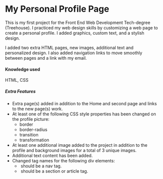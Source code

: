 # My Personal Profile Page
This is my first project for the Front End Web Development Tech-degree (Treehouse). I practiced my web design skills by customizing a web page to create a personal profile. I added graphics, custom text, and a stylish design. 

I added two extra HTML pages, new images, additional text and personalized design.  I also added navigation links to move smoothly between pages and a link with my email.

#### Knowledge used

HTML, CSS

##### Extra Features

* Extra page(s) added in addition to the Home and second page and links to the new page(s) work.
* At least one of the following CSS style properties has been changed on the profile picture:
    * border
    * border-radius
    * transition
    * transformation
* At least one additional image added to the project in addition to the profile and background images for a total of 3 unique images.
* Additional text content has been added.
* Changed tag names for the following div elements:
    * <div class="main-nav"> should be a nav tag.
    * <div class="card"> should be a section or article tag.
